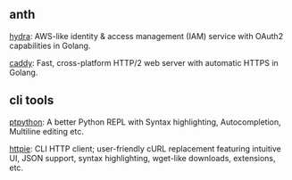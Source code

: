 ## anth

[hydra](https://github.com/ory-am/hydra): AWS-like identity & access management (IAM) service with OAuth2 capabilities in Golang.

[caddy](https://github.com/mholt/caddy): Fast, cross-platform HTTP/2 web server with automatic HTTPS in Golang.


## cli tools

[ptpython](https://github.com/jonathanslenders/ptpython): A better Python REPL with Syntax highlighting, Autocompletion, Multiline editing etc.

[httpie](https://github.com/jkbrzt/httpie): CLI HTTP client; user-friendly cURL replacement featuring intuitive UI, JSON support, syntax highlighting, wget-like downloads, extensions, etc.


